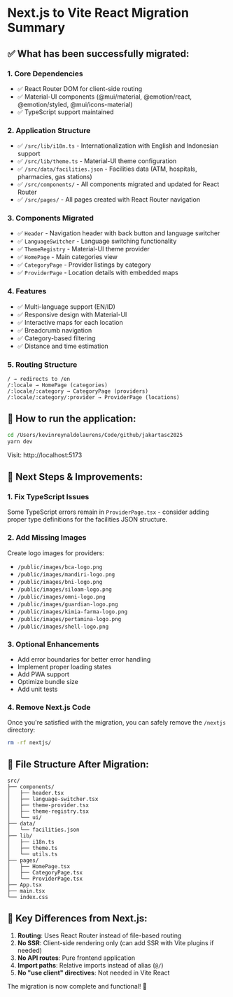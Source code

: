 # Next.js to Vite React Migration Summary

## ✅ What has been successfully migrated:

### 1. **Core Dependencies**

- ✅ React Router DOM for client-side routing
- ✅ Material-UI components (@mui/material, @emotion/react, @emotion/styled, @mui/icons-material)
- ✅ TypeScript support maintained

### 2. **Application Structure**

- ✅ `/src/lib/i18n.ts` - Internationalization with English and Indonesian support
- ✅ `/src/lib/theme.ts` - Material-UI theme configuration
- ✅ `/src/data/facilities.json` - Facilities data (ATM, hospitals, pharmacies, gas stations)
- ✅ `/src/components/` - All components migrated and updated for React Router
- ✅ `/src/pages/` - All pages created with React Router navigation

### 3. **Components Migrated**

- ✅ `Header` - Navigation header with back button and language switcher
- ✅ `LanguageSwitcher` - Language switching functionality
- ✅ `ThemeRegistry` - Material-UI theme provider
- ✅ `HomePage` - Main categories view
- ✅ `CategoryPage` - Provider listings by category
- ✅ `ProviderPage` - Location details with embedded maps

### 4. **Features**

- ✅ Multi-language support (EN/ID)
- ✅ Responsive design with Material-UI
- ✅ Interactive maps for each location
- ✅ Breadcrumb navigation
- ✅ Category-based filtering
- ✅ Distance and time estimation

### 5. **Routing Structure**

```
/ → redirects to /en
/:locale → HomePage (categories)
/:locale/:category → CategoryPage (providers)
/:locale/:category/:provider → ProviderPage (locations)
```

## 🚀 How to run the application:

```bash
cd /Users/kevinreynaldolaurens/Code/github/jakartasc2025
yarn dev
```

Visit: http://localhost:5173

## 🔧 Next Steps & Improvements:

### 1. **Fix TypeScript Issues**

Some TypeScript errors remain in `ProviderPage.tsx` - consider adding proper type definitions for the facilities JSON structure.

### 2. **Add Missing Images**

Create logo images for providers:

- `/public/images/bca-logo.png`
- `/public/images/mandiri-logo.png`
- `/public/images/bni-logo.png`
- `/public/images/siloam-logo.png`
- `/public/images/omni-logo.png`
- `/public/images/guardian-logo.png`
- `/public/images/kimia-farma-logo.png`
- `/public/images/pertamina-logo.png`
- `/public/images/shell-logo.png`

### 3. **Optional Enhancements**

- Add error boundaries for better error handling
- Implement proper loading states
- Add PWA support
- Optimize bundle size
- Add unit tests

### 4. **Remove Next.js Code**

Once you're satisfied with the migration, you can safely remove the `/nextjs` directory:

```bash
rm -rf nextjs/
```

## 📁 File Structure After Migration:

```
src/
├── components/
│   ├── header.tsx
│   ├── language-switcher.tsx
│   ├── theme-provider.tsx
│   ├── theme-registry.tsx
│   └── ui/
├── data/
│   └── facilities.json
├── lib/
│   ├── i18n.ts
│   ├── theme.ts
│   └── utils.ts
├── pages/
│   ├── HomePage.tsx
│   ├── CategoryPage.tsx
│   └── ProviderPage.tsx
├── App.tsx
├── main.tsx
└── index.css
```

## 🎯 Key Differences from Next.js:

1. **Routing**: Uses React Router instead of file-based routing
2. **No SSR**: Client-side rendering only (can add SSR with Vite plugins if needed)
3. **No API routes**: Pure frontend application
4. **Import paths**: Relative imports instead of alias (`@/`)
5. **No "use client" directives**: Not needed in Vite React

The migration is now complete and functional! 🎉
